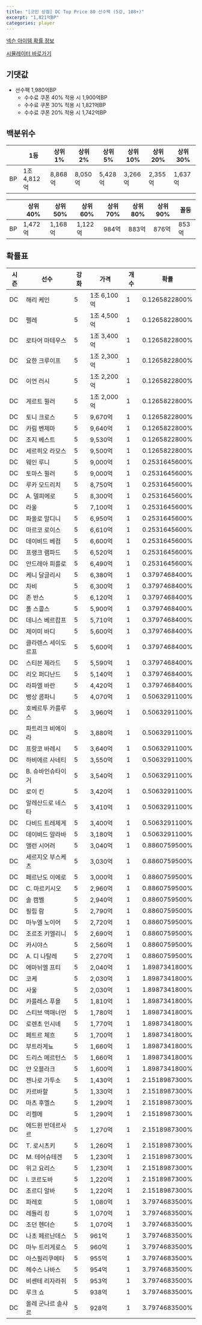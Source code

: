 ```yaml
---
title: "[코인 상점] DC Top Price 80 선수팩 (5강, 108+)"
excerpt: "1,821억BP"
categories: player
---
```

[넥슨 아이템 확률 정보](http://iteminfo.nexon.com/probability/fco?sn=8015)

[시뮬레이터 바로가기](/simulator/8015)
## 기댓값
- 선수팩 1,980억BP
  - 수수료 쿠폰 40% 적용 시 1,900억BP
  - 수수료 쿠폰 30% 적용 시 1,821억BP
  - 수수료 쿠폰 20% 적용 시 1,742억BP


## 백분위수

||1등|상위1%|상위2%|상위5%|상위10%|상위20%|상위30%|
|---|---|---|---|---|---|---|---|
|BP|1조 4,812억|8,868억|8,050억|5,428억|3,266억|2,355억|1,637억|

||상위40%|상위50%|상위60%|상위70%|상위80%|상위90%|꼴등|
|---|---|---|---|---|---|---|---|
|BP|1,472억|1,168억|1,122억|984억|883억|876억|853억|


## 확률표

|시즌|선수|강화|가격|개수|확률|
|---|---|---|---|---|---|
|DC|해리 케인|5|1조 6,100억|1|0.1265822800%|
|DC|펠레|5|1조 4,500억|1|0.1265822800%|
|DC|로타어 마테우스|5|1조 3,400억|1|0.1265822800%|
|DC|요한 크루이프|5|1조 2,300억|1|0.1265822800%|
|DC|이언 러시|5|1조 2,200억|1|0.1265822800%|
|DC|게르트 뮐러|5|1조 2,000억|1|0.1265822800%|
|DC|토니 크로스|5|9,670억|1|0.1265822800%|
|DC|카림 벤제마|5|9,640억|1|0.1265822800%|
|DC|조지 베스트|5|9,530억|1|0.1265822800%|
|DC|세르히오 라모스|5|9,500억|1|0.1265822800%|
|DC|웨인 루니|5|9,000억|1|0.2531645600%|
|DC|토마스 뮐러|5|9,000억|1|0.2531645600%|
|DC|루카 모드리치|5|8,750억|1|0.2531645600%|
|DC|A. 델피에로|5|8,300억|1|0.2531645600%|
|DC|라울|5|7,100억|1|0.2531645600%|
|DC|파올로 말디니|5|6,950억|1|0.2531645600%|
|DC|마르코 로이스|5|6,610억|1|0.2531645600%|
|DC|데이비드 베컴|5|6,600억|1|0.2531645600%|
|DC|프랭크 램파드|5|6,520억|1|0.2531645600%|
|DC|안드레아 피를로|5|6,490억|1|0.2531645600%|
|DC|케니 달글리시|5|6,380억|1|0.3797468400%|
|DC|차비|5|6,300억|1|0.3797468400%|
|DC|존 반스|5|6,120억|1|0.3797468400%|
|DC|폴 스콜스|5|5,900억|1|0.3797468400%|
|DC|데니스 베르캄프|5|5,710억|1|0.3797468400%|
|DC|제이미 바디|5|5,600억|1|0.3797468400%|
|DC|클라렌스 세이도르프|5|5,600억|1|0.3797468400%|
|DC|스티븐 제라드|5|5,590억|1|0.3797468400%|
|DC|리오 퍼디난드|5|5,140억|1|0.3797468400%|
|DC|라파엘 바란|5|4,420억|1|0.3797468400%|
|DC|뱅상 콤파니|5|4,070억|1|0.5063291100%|
|DC|호베르투 카를루스|5|3,960억|1|0.5063291100%|
|DC|파트리크 비에이라|5|3,880억|1|0.5063291100%|
|DC|프랑코 바레시|5|3,640억|1|0.5063291100%|
|DC|하비에르 사네티|5|3,550억|1|0.5063291100%|
|DC|B. 슈바인슈타이거|5|3,540억|1|0.5063291100%|
|DC|로이 킨|5|3,420억|1|0.5063291100%|
|DC|알레산드로 네스타|5|3,410억|1|0.5063291100%|
|DC|다비드 트레제게|5|3,400억|1|0.5063291100%|
|DC|데이비드 알라바|5|3,180억|1|0.5063291100%|
|DC|앨런 시어러|5|3,040억|1|0.8860759500%|
|DC|세르지오 부스케츠|5|3,030억|1|0.8860759500%|
|DC|페르난도 이에로|5|3,000억|1|0.8860759500%|
|DC|C. 마르키시오|5|2,960억|1|0.8860759500%|
|DC|솔 캠벨|5|2,940억|1|0.8860759500%|
|DC|필립 람|5|2,790억|1|0.8860759500%|
|DC|마누엘 노이어|5|2,720억|1|0.8860759500%|
|DC|조르조 키엘리니|5|2,690억|1|0.8860759500%|
|DC|카시야스|5|2,560억|1|0.8860759500%|
|DC|A. 디 나탈레|5|2,270억|1|0.8860759500%|
|DC|에마뉘엘 프티|5|2,040억|1|1.8987341800%|
|DC|코케|5|2,030억|1|1.8987341800%|
|DC|사울|5|2,030억|1|1.8987341800%|
|DC|카를레스 푸욜|5|1,810억|1|1.8987341800%|
|DC|스티브 맥매너먼|5|1,780억|1|1.8987341800%|
|DC|로렌초 인시녜|5|1,770억|1|1.8987341800%|
|DC|페트르 체흐|5|1,700억|1|1.8987341800%|
|DC|부트라게뇨|5|1,660억|1|1.8987341800%|
|DC|드리스 메르턴스|5|1,660억|1|1.8987341800%|
|DC|얀 오블라크|5|1,600억|1|1.8987341800%|
|DC|젠나로 가투소|5|1,430억|1|2.1518987300%|
|DC|카르바할|5|1,330억|1|2.1518987300%|
|DC|마츠 후멜스|5|1,290억|1|2.1518987300%|
|DC|리켈메|5|1,290억|1|2.1518987300%|
|DC|에드윈 반데르사르|5|1,270억|1|2.1518987300%|
|DC|T. 로시츠키|5|1,260억|1|2.1518987300%|
|DC|M. 테어슈테겐|5|1,230억|1|2.1518987300%|
|DC|위고 요리스|5|1,230억|1|2.1518987300%|
|DC|I. 코르도바|5|1,220억|1|2.1518987300%|
|DC|조르디 알바|5|1,220억|1|2.1518987300%|
|DC|파레호|5|1,080억|1|3.7974683500%|
|DC|레들리 킹|5|1,070억|1|3.7974683500%|
|DC|조던 헨더슨|5|1,070억|1|3.7974683500%|
|DC|나초 페르난데스|5|961억|1|3.7974683500%|
|DC|마누 트리게로스|5|960억|1|3.7974683500%|
|DC|아스필리쿠에타|5|955억|1|3.7974683500%|
|DC|헤수스 나바스|5|954억|1|3.7974683500%|
|DC|비셴테 리자라쥐|5|953억|1|3.7974683500%|
|DC|루크 쇼|5|938억|1|3.7974683500%|
|DC|올레 군나르 솔샤르|5|928억|1|3.7974683500%|
